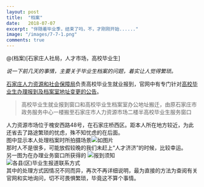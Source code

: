 ```yaml
---
layout: post
title:  "档案"
date:   2018-07-07
excerpt: "伴随着毕业季，结束了吗，不，才刚刚开始......"
image: "/images/7-7-1.png"
comments: true
---
```


@(档案)[石家庄人社局，人才市场，高校毕业生]  <br />

*说一下前几天的事情，主要关于毕业生档案的问题，着实让人觉得繁琐。* <br />

[石家庄人力资源和社会保障局](http://www.sjzrs.gov.cn/)负责高校毕业生就业报到，官网中有专门针对[高校毕业生办理报到及档案室地址变更的公告](http://www.sjzrs.gov.cn/col/1505457347148/2018/06/14/1528940045573.html)。<br />
> 高校毕业生就业报到窗口和高校毕业生档案室办公地址搬迁，由原石家庄市政务服务中心一楼搬至石家庄市人力资源市场二楼半高校毕业生服务窗口 <br/>

人力资源市场位于槐安西路48号，在石家庄桥西区。距本人所在地方较近，为此还省去了路途繁琐的忧虑，殊不知忧虑的在后面。<br />
图中显示本人处理档案时所拍摄场景![如图片](https://www.auroretech.com/images/7-7-2.jpg) <br />
那时人不是很多，可能放假较晚的我们未赶上“人才济济”的时候，比较幸运。 <br />
另一图为在办理业务窗口所获得的 ![报到须知](https://www.auroretech.com/images/7-7-3.jpg)  <br /> 
![各县(区)毕业生报道联系方式](https://www.auroretech.com/images/7-7-4.jpg) <br />
其中的处理方式因情况不同而异，再次不再详细说明，最为直接的方法为查阅有关官网和实地询问，切不可畏惧繁琐，毕竟这不算个事情。
